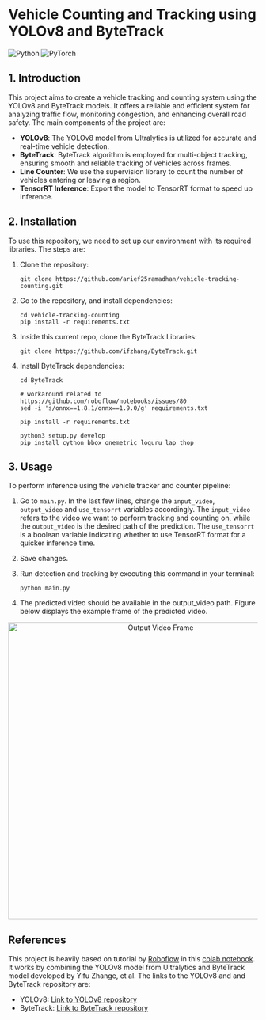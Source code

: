 # Vehicle Counting and Tracking using YOLOv8 and ByteTrack

![Python](https://img.shields.io/badge/Python-3776AB?style=for-the-badge&logo=python&logoColor=white)
![PyTorch](https://img.shields.io/badge/PyTorch-%23EE4C2C.svg?style=for-the-badge&logo=PyTorch&logoColor=white)

## 1. Introduction

This project aims to create a vehicle tracking and counting system using the YOLOv8 and ByteTrack models. It offers a reliable and efficient system for analyzing traffic flow, monitoring congestion, and enhancing overall road safety. The main components of the project are:
- **YOLOv8**: The YOLOv8 model from Ultralytics is utilized for accurate and real-time vehicle detection.  
- **ByteTrack**: ByteTrack algorithm is employed for multi-object tracking, ensuring smooth and reliable tracking of vehicles across frames.
- **Line Counter**: We use the supervision library to count the number of vehicles entering or leaving a region.
- **TensorRT Inference**: Export the model to TensorRT format to speed up inference.

## 2. Installation

To use this repository, we need to set up our environment with its required libraries. The steps are:

1. Clone the repository:

   ```
   git clone https://github.com/arief25ramadhan/vehicle-tracking-counting.git
   ```

2. Go to the repository, and install dependencies:

   ```
   cd vehicle-tracking-counting
   pip install -r requirements.txt
   ```

3. Inside this current repo, clone the ByteTrack Libraries:

    ```
   git clone https://github.com/ifzhang/ByteTrack.git
   ```
    
4. Install ByteTrack dependencies:
   ```
   cd ByteTrack
   
   # workaround related to https://github.com/roboflow/notebooks/issues/80
   sed -i 's/onnx==1.8.1/onnx==1.9.0/g' requirements.txt

   pip install -r requirements.txt

   python3 setup.py develop
   pip install cython_bbox onemetric loguru lap thop
   ```


## 3. Usage

To perform inference using the vehicle tracker and counter pipeline:
1. Go to `main.py`. In the last few lines, change the `input_video`, `output_video` and `use_tensorrt` variables accordingly. The `input_video` refers to the video we want to perform tracking and counting on, while the `output_video` is the desired path of the prediction. The `use_tensorrt` is a boolean variable indicating whether to use TensorRT format for a quicker inference time.
2. Save changes.
3. Run detection and tracking by executing this command in your terminal:

   ```
   python main.py
   ```

4. The predicted video should be available in the output_video path. Figure below displays the example frame of the predicted video.

<p align="center">
  <img src="assets/output_video.PNG" width="600" title="Output Video Frame">
</p>


## References

This project is heavily based on tutorial by [Roboflow](https://github.com/roboflow) in this [colab notebook](https://colab.research.google.com/github/roboflow-ai/notebooks/blob/main/notebooks/how-to-track-and-count-vehicles-with-yolov8.ipynb#scrollTo=Q9ppb7bFvWfc). It works by combining the YOLOv8 model from Ultralytics and ByteTrack model developed by Yifu Zhange, et al. The links to the YOLOv8 and and ByteTrack repository are:

- YOLOv8: [Link to YOLOv8 repository](https://github.com/ultralytics/ultralytics)
- ByteTrack: [Link to ByteTrack repository](https://github.com/ifzhang/ByteTrack)
